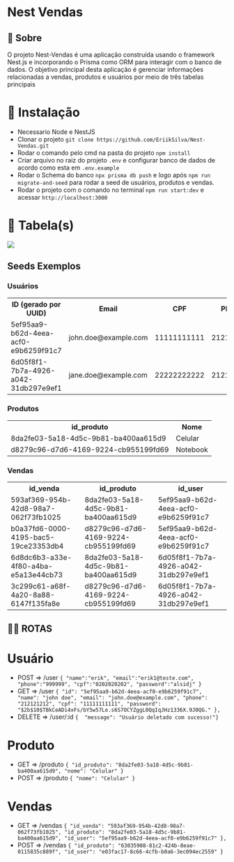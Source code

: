
# Nest Vendas

## 📰 Sobre
O projeto Nest-Vendas é uma aplicação construída usando o framework Nest.js e incorporando o Prisma como ORM para interagir com o banco de dados. O objetivo principal desta aplicação é gerenciar informações relacionadas a vendas, produtos e usuários por meio de três tabelas principais


# 💾 Instalação
- Necessario Node e NestJS
- Clonar o projeto ```git clone https://github.com/EriikSilva/Nest-Vendas.git```
- Rodar o comando pelo cmd na pasta do projeto ```npm install```
- Criar arquivo no raiz do projeto ```.env``` e configurar banco de dados de acordo como esta em ```.env.example``` 
- Rodar o Schema do banco ```npx prisma db push``` e logo após ```npm run migrate-and-seed``` para rodar a seed de usuários, produtos e vendas.
- Rodar o projeto com o comando no terminal ```npm run start:dev``` e acessar ```http://localhost:3000```


# 📃 Tabela(s)
<img src="https://github.com/EriikSilva/Nest-Vendas/assets/61124602/faf1402c-9368-41a9-92b7-40fbb3e3f991" />

## Seeds Exemplos
### Usuários

  <table>
        <tr>
            <th>ID (gerado por UUID)</th>
            <th>Email</th>
            <th>CPF</th>
            <th>Phone</th>
            <th>Senha (Criptografada)</th>
        </tr>
        <tr>
            <td>5ef95aa9-b62d-4eea-acf0-e9b6259f91c7</td>
            <td>john.doe@example.com</td>
            <td>11111111111</td>
            <td>212121212</td>
            <td>Abc@123</td>
        </tr>
        <tr>
            <td>6d05f8f1-7b7a-4926-a042-31db297e9ef1</td>
            <td>jane.doe@example.com</td>
            <td>22222222222</td>
            <td>212121212</td>
            <td>123@Abc</td>
        </tr>
    </table>

### Produtos

  <table>
        <tr>
            <th>id_produto</th>
            <th>Nome</th>
        </tr>
        <tr>
            <td>8da2fe03-5a18-4d5c-9b81-ba400aa615d9</td>
            <td>Celular</td>
        </tr>
        <tr>
            <td>d8279c96-d7d6-4169-9224-cb955199fd69</td>
            <td>Notebook</td>
        </tr>
    </table>

### Vendas

  <table>
        <tr>
            <th>id_venda</th>
            <th>id_produto</th>
            <th>id_user</th>
        </tr>
        <tr>
            <td>593af369-954b-42d8-98a7-062f73fb1025</td>
            <td>8da2fe03-5a18-4d5c-9b81-ba400aa615d9</td>
            <td>5ef95aa9-b62d-4eea-acf0-e9b6259f91c7</td>
        </tr>
        <tr>
            <td>b0a37fd6-0000-4195-bac5-19ce23353db4</td>
            <td>d8279c96-d7d6-4169-9224-cb955199fd69</td>
            <td>5ef95aa9-b62d-4eea-acf0-e9b6259f91c7</td>
        </tr>
       <tr>
            <td>6d8dc6b3-a33e-4f80-a4ba-e5a13e44cb73</td>
            <td>8da2fe03-5a18-4d5c-9b81-ba400aa615d9</td>
            <td>6d05f8f1-7b7a-4926-a042-31db297e9ef1</td>
        </tr>
      <tr>
            <td>3c299c61-a68f-4a20-8a88-6147f135fa8e</td>
            <td>d8279c96-d7d6-4169-9224-cb955199fd69</td>
            <td>6d05f8f1-7b7a-4926-a042-31db297e9ef1</td>
        </tr>
    </table>
    

## 🐱‍👤 ROTAS
# Usuário

- POST => /user
`
{
    "name":"erik",
    "email":"erik1@teste.com",
    "phone":"999999",
    "cpf":"0202020202",
    "password":"alsidj"
}
`
- GET => /user
`
 {
        "id": "5ef95aa9-b62d-4eea-acf0-e9b6259f91c7",
        "name": "john doe",
        "email": "john.doe@example.com",
        "phone": "212121212",
        "cpf": "11111111111",
        "password": "$2b$10$TBkCeADi4xFs/bY5w57Le.s6S7OCYZggL0QqIqJHz1336X.9J0QG."
    },
`
- DELETE => /user/:id
`
{  "message": "Usuário deletado com sucesso!"}
`
# Produto
- GET => /produto
`
    {
        "id_produto": "8da2fe03-5a18-4d5c-9b81-ba400aa615d9",
        "nome": "Celular"
    }
`
- POST => /produto
`
{
   "nome": "Celular"
}
`  
# Vendas
- GET => /vendas
`
    {
        "id_venda": "593af369-954b-42d8-98a7-062f73fb1025",
        "id_produto": "8da2fe03-5a18-4d5c-9b81-ba400aa615d9",
        "id_user": "5ef95aa9-b62d-4eea-acf0-e9b6259f91c7"
    },
`
- POST => /vendas
`
{
    "id_produto": "63035908-81c2-424b-8eae-0115835c889f",
    "id_user": "e03fac17-8c66-4cfb-b0a6-3ec094ec2559"
}
`
